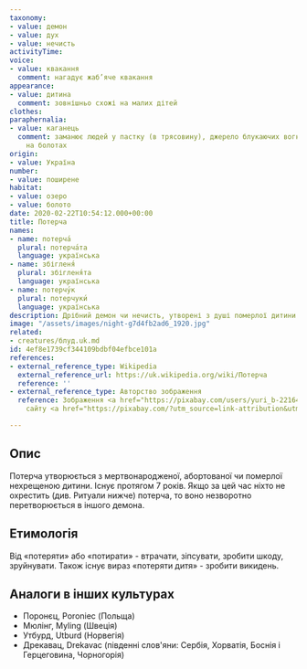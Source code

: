 ```yaml
---
taxonomy:
- value: демон
- value: дух
- value: нечисть
activityTime: 
voice:
- value: квакання
  comment: нагадує жаб’яче квакання
appearance:
- value: дитина
  comment: зовнішньо схожі на малих дітей
clothes: 
paraphernalia:
- value: каганець
  comment: заманює людей у пастку (в трясовину), джерело блукаючих вогнів-блимавок
    на болотах
origin:
- value: Україна
number:
- value: поширене
habitat:
- value: озеро
- value: болото
date: 2020-02-22T10:54:12.000+00:00
title: Потерча
names:
- name: потерча́
  plural: потерча́та
  language: українська
- name: збігленя́
  plural: збігленя́та
  language: українська
- name: потерчу́к
  plural: потерчуки́
  language: українська
description: Дрібний демон чи нечисть, утворені з душі померлої дитини
image: "/assets/images/night-g7d4fb2ad6_1920.jpg"
related:
- creatures/блуд.uk.md
id: 4ef8e1739cf344109bdbf04efbce101a
references:
- external_reference_type: Wikipedia
  external_reference_url: https://uk.wikipedia.org/wiki/Потерча
  reference: ''
- external_reference_type: Авторство зображення
  reference: Зображення <a href="https://pixabay.com/users/yuri_b-2216431/?utm_source=link-attribution&utm_medium=referral&utm_campaign=image&utm_content=3078326">Yuri_B</a>  з
    сайту <a href="https://pixabay.com/?utm_source=link-attribution&utm_medium=referral&utm_campaign=image&utm_content=3078326">Pixabay</a>

---
```

## Опис

Потерча утворюється з мертвонародженої, абортованої чи померлої нехрещеною дитини. Існує протягом 7 років. Якщо за цей час ніхто не охрестить (див. Ритуали нижче) потерча, то воно незворотно перетворюється в іншого демона.

## Етимологія

Від «потеряти» або «потирати» - втрачати, зіпсувати, зробити шкоду, зруйнувати. Також існує вираз «потеряти дитя» - зробити викидень.

## Аналоги в інших культурах

* Поронєц, Poroniec (Польща)
* Мюлінг, Myling (Швеція)
* Утбурд, Utburd (Норвегія)
* Дрекавац, Drekavac (південні слов'яни: Сербія, Хорватія, Боснія і Герцеговина, Чорногорія)
